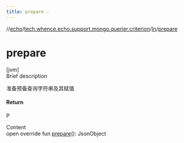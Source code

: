 ```yaml
---
title: prepare -
---
```

//[echo](../../index.md)/[tech.whence.echo.support.mongo.querier.criterion](../index.md)/[In](index.md)/[prepare](prepare.md)



# prepare  
[jvm]  
Brief description  


准备预备查询字符串及其赋值



#### Return  


P

  
Content  
open override fun [prepare](prepare.md)(): JsonObject  



